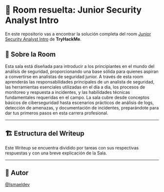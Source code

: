 # 🚪 Room resuelta: Junior Security Analyst Intro
En este repositorio vas a encontrar la solución completa del room [Junior Security Analyst Intro](https://tryhackme.com/room/jrsecanalystintrouxo) de **TryHackMe**.

## 📝 Sobre la Room
Esta sala está diseñada para introducir a los principiantes en el mundo del análisis de seguridad, proporcionando una base sólida para quienes aspiran a convertirse en analistas de seguridad junior. A través de esta room aprenderás las responsabilidades principales de un analista de seguridad, las herramientas esenciales utilizadas en el día a día, los procesos de monitoreo y respuesta a incidentes, y las habilidades técnicas fundamentales requeridas en el campo. La sala cubre desde conceptos básicos de ciberseguridad hasta escenarios prácticos de análisis de logs, detección de amenazas, y documentación de incidentes, preparándote para dar tus primeros pasos en esta carrera profesional.

---

## 🏗️ Estructura del Writeup
Este Writeup se encuentra dividido por tareas con sus respectivas respuestas y con una breve explicación de la Sala.

---

## 🥷 Autor
[@Ismaeldev](https://www.ismaeldev.com/)